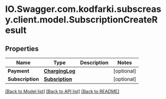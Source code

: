 # IO.Swagger.com.kodfarki.subscreasy.client.model.SubscriptionCreateResult
## Properties

Name | Type | Description | Notes
------------ | ------------- | ------------- | -------------
**Payment** | [**ChargingLog**](ChargingLog.md) |  | [optional] 
**Subscription** | [**Subsription**](Subsription.md) |  | [optional] 

[[Back to Model list]](../README.md#documentation-for-models) [[Back to API list]](../README.md#documentation-for-api-endpoints) [[Back to README]](../README.md)


